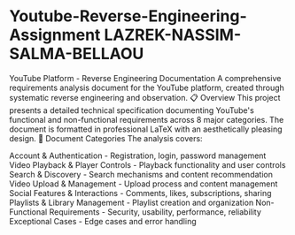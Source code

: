 # Youtube-Reverse-Engineering-Assignment LAZREK-NASSIM-SALMA-BELLAOU


YouTube Platform - Reverse Engineering Documentation
A comprehensive requirements analysis document for the YouTube platform, created through systematic reverse engineering and observation.
📋 Overview
This project presents a detailed technical specification documenting YouTube's functional and non-functional requirements across 8 major categories. The document is formatted in professional LaTeX with an aesthetically pleasing design.
🎯 Document Categories
The analysis covers:

Account & Authentication - Registration, login, password management
Video Playback & Player Controls - Playback functionality and user controls
Search & Discovery - Search mechanisms and content recommendation
Video Upload & Management - Upload process and content management
Social Features & Interactions - Comments, likes, subscriptions, sharing
Playlists & Library Management - Playlist creation and organization
Non-Functional Requirements - Security, usability, performance, reliability
Exceptional Cases - Edge cases and error handling
